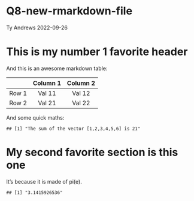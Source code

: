 Q8-new-rmarkdown-file
================
Ty Andrews
2022-09-26

# This is my number 1 favorite header

And this is an awesome markdown table:

|       | Column 1 | Column 2 |
|:-----:|:--------:|:--------:|
| Row 1 |  Val 11  |  Val 12  |
| Row 2 |  Val 21  |  Val 22  |

And some quick maths:

    ## [1] "The sum of the vector [1,2,3,4,5,6] is 21"

# My second favorite section is this one

It’s because it is made of pi(e).

    ## [1] "3.1415926536"
